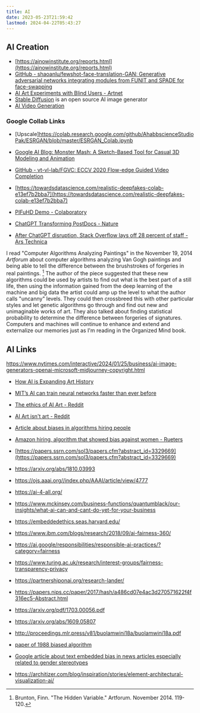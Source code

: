```yaml
---
title: AI
date: 2023-05-23T21:59:42
lastmod: 2024-04-22T05:43:27
---
```


## AI Creation

- [https://ainowinstitute.org/reports.html](https://ainowinstitute.org/reports.html)
- [GitHub - shaoanlu/fewshot-face-translation-GAN: Generative adversarial networks integrating modules from FUNIT and SPADE for face-swapping](https://github.com/shaoanlu/fewshot-face-translation-GAN)
- [AI Art Experiments with Blind Users - Artnet](https://news.artnet.com/art-world/ai-art-experiments-blind-users-2368599)
- [Stable Diffusion](stable-diffusion.md) is an open source AI image generator
- [AI Video Generation](../courses/time-based-strategies/2023-fall/drafts/ai-video-generation.md)

### Google Collab Links

- [Upscale]https://colab.research.google.com/github/AhabbscienceStudioPak/ESRGAN/blob/master/ESRGAN_Colab.ipynb
- [Google AI Blog: Monster Mash: A Sketch-Based Tool for Casual 3D Modeling and Animation](https://ai.googleblog.com/2021/04/monster-mash-sketch-based-tool-for.html?m=1)

- [GitHub - vt-vl-lab/FGVC: ECCV 2020 Flow-edge Guided Video Completion](https://github.com/vt-vl-lab/FGVC#)
- [https://towardsdatascience.com/realistic-deepfakes-colab-e13ef7b2bba7](https://towardsdatascience.com/realistic-deepfakes-colab-e13ef7b2bba7)
- [PIFuHD Demo - Colaboratory](https://colab.research.google.com/drive/11z58bl3meSzo6kFqkahMa35G5jmh2Wgt)
- [ChatGPT Transforming PostDocs - Nature](https://www.nature.com/articles/d41586-023-03235-8)
- [After ChatGPT disruption, Stack Overflow lays off 28 percent of staff - Ars Technica](https://arstechnica.com/gadgets/2023/10/after-chatgpt-disruption-stack-overflow-lays-off-28-percent-of-staff/)

I read "Computer Algorithms Analyzing Paintings" in the November 19, 2014 _Artforum_ about computer algorithms analyzing Van Gogh paintings and being able to tell the difference between the brushstrokes of forgeries in real paintings. [^1] The author of the piece suggested that these new algorithms could be used by artists to find out what is the best part of a still life, then using the information gained from the deep learning of the machine and big data the artist could amp up the level to what the author calls "uncanny" levels. They could then crossbreed this with other particular styles and let genetic algorithms go through and find out new and unimaginable works of art. They also talked about finding statistical probability to determine the difference between forgeries of signatures. Computers and machines will continue to enhance and extend and externalize our memories just as I'm reading in the Organized Mind book.

## AI Links

https://www.nytimes.com/interactive/2024/01/25/business/ai-image-generators-openai-microsoft-midjourney-copyright.html

- [How AI is Expanding Art History](https://www.nature.com/articles/d41586-023-03604-3)

- [MIT’s AI can train neural networks faster than ever before](https://www.engadget.com/2019/03/22/mit-ai-automated-neural-network-design/)
- [The ethics of AI Art - Reddit](https://www.reddit.com/r/CGPGrey/comments/x6ec45/the_ethics_of_ai_art/)
- [AI Art isn't art - Reddit](https://www.reddit.com/r/ArtistLounge/comments/x2uy7j/ai_art_isnt_art/)
- [Article about biases in algorithms hiring people](https://www.nber.org/papers/w9873)
- [Amazon hiring, algorithm that showed bias against women - Rueters](https://www.reuters.com/article/us-amazon-com-jobs-automation-insight/amazon-scraps-secret-ai-recruiting-tool-that-showed-bias-against-women-idUSKCN1MK08G)
- [https://papers.ssrn.com/sol3/papers.cfm?abstract_id=3329669](https://papers.ssrn.com/sol3/papers.cfm?abstract_id=3329669)
- https://arxiv.org/abs/1810.03993
- https://ojs.aaai.org//index.php/AAAI/article/view/4777
- https://ai-4-all.org/
- https://www.mckinsey.com/business-functions/quantumblack/our-insights/what-ai-can-and-cant-do-yet-for-your-business
- https://embeddedethics.seas.harvard.edu/
- https://www.ibm.com/blogs/research/2018/09/ai-fairness-360/
- https://ai.google/responsibilities/responsible-ai-practices/?category=fairness
- https://www.turing.ac.uk/research/interest-groups/fairness-transparency-privacy
- https://partnershiponai.org/research-lander/
- https://papers.nips.cc/paper/2017/hash/a486cd07e4ac3d270571622f4f316ec5-Abstract.html
- https://arxiv.org/pdf/1703.00056.pdf
- https://arxiv.org/abs/1609.05807
- http://proceedings.mlr.press/v81/buolamwini18a/buolamwini18a.pdf
- [paper of 1988 biased algorithm](https://www.ncbi.nlm.nih.gov/pmc/articles/PMC2545288/?page=1)
- [Google article about text embedded bias in news articles especially related to gender stereotypes](https://developers.googleblog.com/2018/04/text-embedding-models-contain-bias.html?m=1)
- https://architizer.com/blog/inspiration/stories/element-architectural-visualization-ai/

[^1]: Brunton, Finn. "The Hidden Variable." Artforum. November 2014. 119-120.
